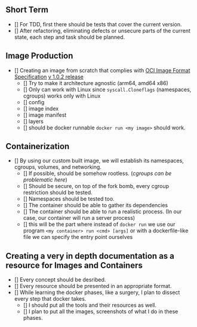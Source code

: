 ## Short Term
- [] For TDD, first there should be tests that cover the current version. 
- [] After refactoring, eliminating defects or unsecure parts of the current state, each step and task should be planned.
 
## Image Production
- [] Creating an image from scratch that complies with [OCI Image Format Specification](https://github.com/opencontainers/image-spec/blob/main/spec.md) [v 1.0.2 release](https://opencontainers.org/release-notices/v1-0-2-image-spec/)
    - [] Try to make it architecture agnostic (arm64, amd64 x86)
    - [] Only can work with Linux since `syscall.Cloneflags` (namespaces, cgroups) works only with Linux 
    - [] config
    - [] image index
    - [] image manifest
    - [] layers
    - [] should be docker runnable `docker run <my image>` should work.

## Containerization 
- [] By using our custom built image, we will establish its namespaces, cgroups, volumes, and networking. 
    - [] If possible, should be somehow rootless. (*cgroups can be problematic here*)
    - [] Should be secure, on top of the fork bomb, every cgroup restriction should be tested.
    - [] Namespaces should be tested too.
    - [] The container should be able to gather its dependencies 
    - [] The container should be able to run a realistic process. (In our case, our container will run a server process)
    - [] this will be the part where instead of `docker run` we use our program `<my container> run <cmd> [args]` or with a dockerfile-like file we can specify the entry point ourselves 

## Creating a very in depth documentation as a resource for Images and Containers
- [] Every concept should be desribed.
- [] Every resource should be presented in an appropriate format.
- [] While learning the docker phases, like a surgery, I plan to dissect every step that docker takes. 
    - [] I should put all the tools and their resources as well. 
    - [] I plan to put all the images, screenshots of what I do in these phases.